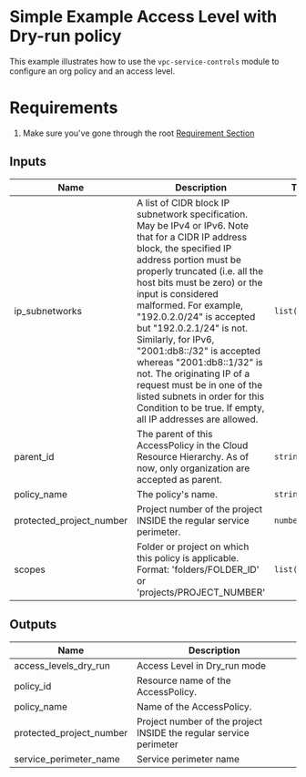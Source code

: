 # Simple Example Access Level with Dry-run policy

This example illustrates how to use the `vpc-service-controls` module to configure an org policy and an access level.

# Requirements
1. Make sure you've gone through the root [Requirement Section](../../#requirements)



<!-- BEGINNING OF PRE-COMMIT-TERRAFORM DOCS HOOK -->
## Inputs

| Name | Description | Type | Default | Required |
|------|-------------|------|---------|:--------:|
| ip\_subnetworks | A list of CIDR block IP subnetwork specification. May be IPv4 or IPv6. Note that for a CIDR IP address block, the specified IP address portion must be properly truncated (i.e. all the host bits must be zero) or the input is considered malformed. For example, "192.0.2.0/24" is accepted but "192.0.2.1/24" is not. Similarly, for IPv6, "2001:db8::/32" is accepted whereas "2001:db8::1/32" is not. The originating IP of a request must be in one of the listed subnets in order for this Condition to be true. If empty, all IP addresses are allowed. | `list(string)` | n/a | yes |
| parent\_id | The parent of this AccessPolicy in the Cloud Resource Hierarchy. As of now, only organization are accepted as parent. | `string` | n/a | yes |
| policy\_name | The policy's name. | `string` | n/a | yes |
| protected\_project\_number | Project number of the project INSIDE the regular service perimeter. | `number` | n/a | yes |
| scopes | Folder or project on which this policy is applicable. Format: 'folders/FOLDER\_ID' or 'projects/PROJECT\_NUMBER' | `list(string)` | `[]` | no |

## Outputs

| Name | Description |
|------|-------------|
| access\_levels\_dry\_run | Access Level in Dry\_run mode |
| policy\_id | Resource name of the AccessPolicy. |
| policy\_name | Name of the AccessPolicy. |
| protected\_project\_number | Project number of the project INSIDE the regular service perimeter |
| service\_perimeter\_name | Service perimeter name |

<!-- END OF PRE-COMMIT-TERRAFORM DOCS HOOK -->
